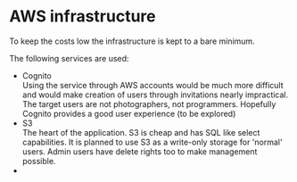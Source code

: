 AWS infrastructure
==================

To keep the costs low the infrastructure is kept to a bare minimum.

The following services are used: 

* Cognito   
  Using the service through AWS accounts would be much more difficult and would
  make creation of users through invitations nearly impractical. The target
  users are not photographers, not programmers. Hopefully Cognito provides
  a good user experience (to be explored)
* S3  
  The heart of the application. S3 is cheap and has SQL like select capabilities.
  It is planned to use S3 as a write-only storage for 'normal' users.
  Admin users have delete rights too to make management possible.
* 